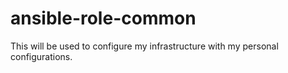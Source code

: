 # ansible-role-common
This will be used to configure my infrastructure with my personal configurations.
